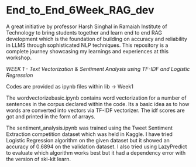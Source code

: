# End_to_End_6Week_RAG_dev
A great initiative by professor Harsh Singhal in Ramaiah Institute of Technology to bring students together and learn end to end RAG development which is the foundation of building on accuracy and reliability in LLMS through sophisticated NLP techniques. This repository is a complete journey showcasing my learnings and experiences at this workshop.

*WEEK 1 - Text Vectorization & Sentiment Analysis using TF-IDF and Logistic Regression* 

Codes are provided as ipynb files within lib -> Week1

The wordvectorizebasic.ipynb contains word vectorization for a number of sentences in the corpus declared within the code. Its a basic idea as to how words are converted into vectors via TF-IDF vectorizer. The idf scores are got and printed in the form of arrays. 

The sentiment_analysis.ipynb was trained using the Tweet Sentiment Extraction competition dataset which was held in Kaggle. I have tried Logistic Regression algorithm on the given dataset but it showed an accuracy of 0.6894 on the validation dataset. I also tried using LazyPredict to evaluate which algorithm works best but it had a dependency error with the version of ski-kit learn. 
